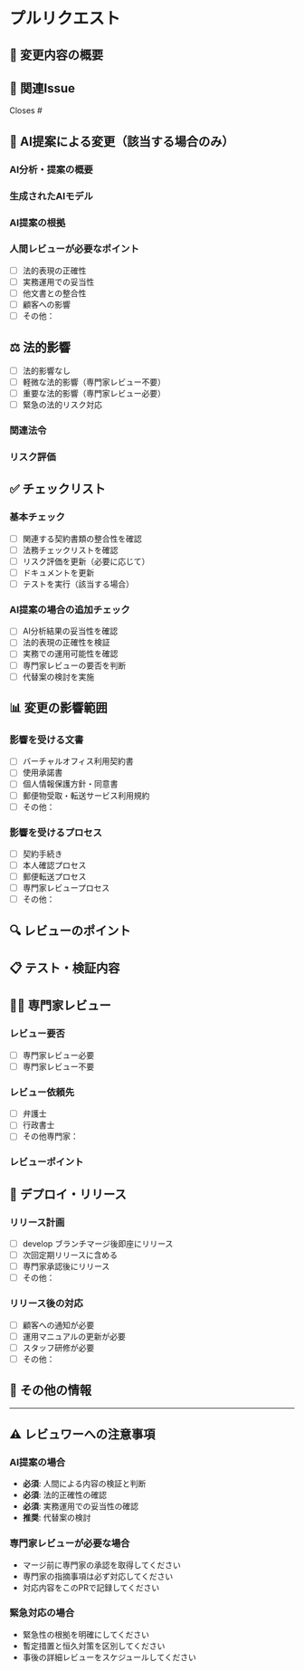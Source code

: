 # プルリクエスト

## 📝 変更内容の概要
<!-- 変更内容を簡潔に説明してください -->

## 🎫 関連Issue
<!-- 関連するIssueがあれば記載してください -->
Closes #

## 🤖 AI提案による変更（該当する場合のみ）
<!-- このセクションはAIによる提案・生成の場合のみ記入してください -->

### AI分析・提案の概要
<!-- AIが実施した分析と提案内容の概要を記載 -->

### 生成されたAIモデル
<!-- 例：Claude 3.5 Sonnet、GPT-4など -->

### AI提案の根拠
<!-- AIが提案した理由や法的根拠を記載 -->

### 人間レビューが必要なポイント
<!-- 特に人間の判断が重要な部分を明記 -->
- [ ] 法的表現の正確性
- [ ] 実務運用での妥当性  
- [ ] 他文書との整合性
- [ ] 顧客への影響
- [ ] その他：

## ⚖️ 法的影響
- [ ] 法的影響なし
- [ ] 軽微な法的影響（専門家レビュー不要）
- [ ] 重要な法的影響（専門家レビュー必要）
- [ ] 緊急の法的リスク対応

### 関連法令
<!-- 関連する法令があれば記載 -->

### リスク評価
<!-- 変更によるリスクの変化を記載 -->

## ✅ チェックリスト

### 基本チェック
- [ ] 関連する契約書類の整合性を確認
- [ ] 法務チェックリストを確認
- [ ] リスク評価を更新（必要に応じて）
- [ ] ドキュメントを更新
- [ ] テストを実行（該当する場合）

### AI提案の場合の追加チェック
- [ ] AI分析結果の妥当性を確認
- [ ] 法的表現の正確性を検証
- [ ] 実務での運用可能性を確認
- [ ] 専門家レビューの要否を判断
- [ ] 代替案の検討を実施

## 📊 変更の影響範囲
<!-- 影響を受けるファイル、システム、プロセスを記載 -->

### 影響を受ける文書
- [ ] バーチャルオフィス利用契約書
- [ ] 使用承諾書
- [ ] 個人情報保護方針・同意書
- [ ] 郵便物受取・転送サービス利用規約
- [ ] その他：

### 影響を受けるプロセス
- [ ] 契約手続き
- [ ] 本人確認プロセス
- [ ] 郵便転送プロセス
- [ ] 専門家レビュープロセス
- [ ] その他：

## 🔍 レビューのポイント
<!-- レビューしてほしい特定のポイントを記載 -->

## 📋 テスト・検証内容
<!-- 実施したテスト内容や検証方法を記載 -->

## 👨‍⚖️ 専門家レビュー
### レビュー要否
- [ ] 専門家レビュー必要
- [ ] 専門家レビュー不要

### レビュー依頼先
- [ ] 弁護士
- [ ] 行政書士
- [ ] その他専門家：

### レビューポイント
<!-- 専門家に特に確認してもらいたいポイント -->

## 🚀 デプロイ・リリース
### リリース計画
- [ ] develop ブランチマージ後即座にリリース
- [ ] 次回定期リリースに含める
- [ ] 専門家承認後にリリース
- [ ] その他：

### リリース後の対応
- [ ] 顧客への通知が必要
- [ ] 運用マニュアルの更新が必要
- [ ] スタッフ研修が必要
- [ ] その他：

## 📝 その他の情報
<!-- その他、レビューに役立つ追加情報があれば記載 -->

---

## ⚠️ レビュワーへの注意事項

### AI提案の場合
- **必須**: 人間による内容の検証と判断
- **必須**: 法的正確性の確認
- **必須**: 実務運用での妥当性の確認
- **推奨**: 代替案の検討

### 専門家レビューが必要な場合
- マージ前に専門家の承認を取得してください
- 専門家の指摘事項は必ず対応してください
- 対応内容をこのPRで記録してください

### 緊急対応の場合
- 緊急性の根拠を明確にしてください
- 暫定措置と恒久対策を区別してください
- 事後の詳細レビューをスケジュールしてください